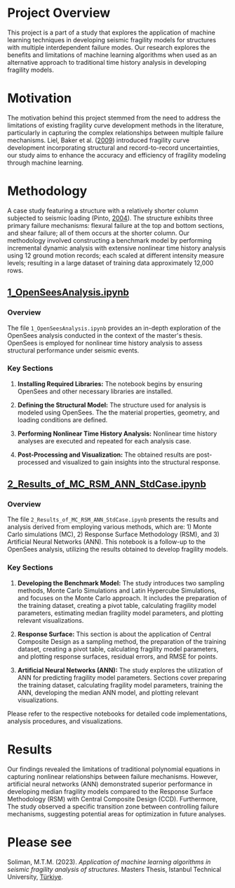 # Project Overview

This project is a part of a study that explores the application of machine learning techniques in developing seismic fragility models for structures with multiple interdependent failure modes. Our research explores the benefits and limitations of machine learning algorithms when used as an alternative approach to traditional time history analysis in developing fragility models.

# Motivation
The motivation behind this project stemmed from the need to address the limitations of existing fragility curve development methods in the literature, particularly in capturing the complex relationships between multiple failure mechanisms. Liel, Baker et al. ([2009](https://doi.org/10.1016/j.strusafe.2008.06.002)) introduced fragility curve development incorporating structural and record-to-record uncertainties, our study aims to enhance the accuracy and efficiency of fragility modeling through machine learning.

# Methodology
A case study featuring a structure with a relatively shorter column subjected to seismic loading (Pinto, [2004]( https://books.google.com.eg/books/about/Seismic_reliability_analysis_of_structur.html?id=TPAeAQAAIAAJ&redir_esc=y)). The structure exhibits three primary failure mechanisms: flexural failure at the top and bottom sections, and shear failure; all of them occurs at the shorter column. Our methodology involved constructing a benchmark model by performing incremental dynamic analysis with extensive nonlinear time history analysis using 12 ground motion records; each scaled at different intensity measure levels; resulting in a large dataset of training data approximately 12,000 rows.

## [1_OpenSeesAnalysis.ipynb](https://github.com/mtareqsoliman/msthesis/blob/main/1_OpenSeesAnalysis.ipynb)

### Overview
The file `1_OpenSeesAnalysis.ipynb` provides an in-depth exploration of the OpenSees analysis conducted in the context of the master's thesis. OpenSees is employed for nonlinear time history analysis to assess structural performance under seismic events.

### Key Sections
1. **Installing Required Libraries:** The notebook begins by ensuring OpenSees and other necessary libraries are installed.

2. **Defining the Structural Model:** The structure used for analysis is modeled using OpenSees. The the material properties, geometry, and loading conditions are defined.

3. **Performing Nonlinear Time History Analysis:** Nonlinear time history analyses are executed and repeated for each analysis case.

4. **Post-Processing and Visualization:** The obtained results are post-processed and visualized to gain insights into the structural response.

## [2_Results_of_MC_RSM_ANN_StdCase.ipynb](https://github.com/mtareqsoliman/msthesis/blob/main/2_Results_of_MC_RSM_ANN_StdCase.ipynb)

### Overview
The file `2_Results_of_MC_RSM_ANN_StdCase.ipynb` presents the results and analysis derived from employing various methods, which are: 1) Monte Carlo simulations (MC), 2) Response Surface Methodology (RSM), and 3) Artificial Neural Networks (ANN). This notebook is a follow-up to the OpenSees analysis, utilizing the results obtained to develop fragility models.

### Key Sections
1. **Developing the Benchmark Model:** The study introduces two sampling methods, Monte Carlo Simulations and Latin Hypercube Simulations, and focuses on the Monte Carlo approach. It includes the preparation of the training dataset, creating a pivot table, calculating fragility model parameters, estimating median fragility model parameters, and plotting relevant visualizations.

2. **Response Surface:** This section is about the application of Central Composite Design as a sampling method, the preparation of the training dataset, creating a pivot table, calculating fragility model parameters, and plotting response surfaces, residual errors, and RMSE for points.

3. **Artificial Neural Networks (ANN):** The study explores the utilization of ANN for predicting fragility model parameters. Sections cover preparing the training dataset, calculating fragility model parameters, training the ANN, developing the median ANN model, and plotting relevant visualizations.

Please refer to the respective notebooks for detailed code implementations, analysis procedures, and visualizations.


# Results
Our findings revealed the limitations of traditional polynomial equations in capturing nonlinear relationships between failure mechanisms. However, artificial neural networks (ANN) demonstrated superior performance in developing median fragility models compared to the Response Surface Methodology (RSM) with Central Composite Design (CCD). Furthermore, The study observed a specific transition zone between controlling failure mechanisms, suggesting potential areas for optimization in future analyses.

# Please see
Soliman, M.T.M. (2023). _Application of machine learning algorithms in seismic fragility analysis of structures_. Masters Thesis, Istanbul Technical University, [Türkiye](https://tez.yok.gov.tr).
